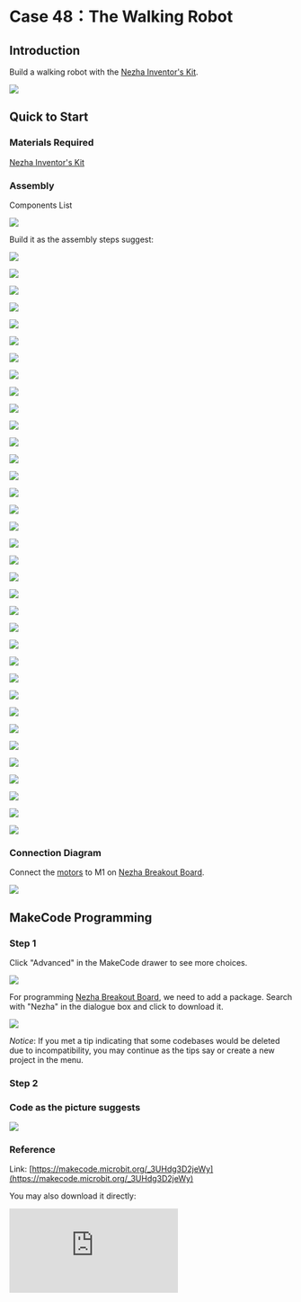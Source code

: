 ﻿# Case 48：The Walking Robot

## Introduction
Build a walking robot with the [Nezha Inventor's Kit](https://www.elecfreaks.com/nezha-inventor-s-kit-for-micro-bit-without-micro-bit-board.html).

![](https://wiki-media-ef.oss-cn-hongkong.aliyuncs.com//images/48_1.png)


## Quick to Start

### Materials Required

[Nezha Inventor's Kit](https://www.elecfreaks.com/nezha-inventor-s-kit-for-micro-bit-without-micro-bit-board.html)

### Assembly

Components List

![](https://wiki-media-ef.oss-cn-hongkong.aliyuncs.com//images/neza-inventor-s-kit-case-48-02.png)

Build it as the assembly steps suggest:

![](https://wiki-media-ef.oss-cn-hongkong.aliyuncs.com//images/neza-inventor-s-kit-step-48-01.png)

![](https://wiki-media-ef.oss-cn-hongkong.aliyuncs.com//images/neza-inventor-s-kit-step-48-02.png)

![](https://wiki-media-ef.oss-cn-hongkong.aliyuncs.com//images/neza-inventor-s-kit-step-48-03.png)

![](https://wiki-media-ef.oss-cn-hongkong.aliyuncs.com//images/neza-inventor-s-kit-step-48-04.png)

![](https://wiki-media-ef.oss-cn-hongkong.aliyuncs.com//images/neza-inventor-s-kit-step-48-05.png)

![](https://wiki-media-ef.oss-cn-hongkong.aliyuncs.com//images/neza-inventor-s-kit-step-48-06.png)

![](https://wiki-media-ef.oss-cn-hongkong.aliyuncs.com//images/neza-inventor-s-kit-step-48-07.png)

![](https://wiki-media-ef.oss-cn-hongkong.aliyuncs.com//images/neza-inventor-s-kit-step-48-08.png)

![](https://wiki-media-ef.oss-cn-hongkong.aliyuncs.com//images/neza-inventor-s-kit-step-48-09.png)

![](https://wiki-media-ef.oss-cn-hongkong.aliyuncs.com//images/neza-inventor-s-kit-step-48-10.png)

![](https://wiki-media-ef.oss-cn-hongkong.aliyuncs.com//images/neza-inventor-s-kit-step-48-11.png)

![](https://wiki-media-ef.oss-cn-hongkong.aliyuncs.com//images/neza-inventor-s-kit-step-48-12.png)

![](https://wiki-media-ef.oss-cn-hongkong.aliyuncs.com//images/neza-inventor-s-kit-step-48-13.png)

![](https://wiki-media-ef.oss-cn-hongkong.aliyuncs.com//images/neza-inventor-s-kit-step-48-14.png)

![](https://wiki-media-ef.oss-cn-hongkong.aliyuncs.com//images/neza-inventor-s-kit-step-48-15.png)

![](https://wiki-media-ef.oss-cn-hongkong.aliyuncs.com//images/neza-inventor-s-kit-step-48-16.png)

![](https://wiki-media-ef.oss-cn-hongkong.aliyuncs.com//images/neza-inventor-s-kit-step-48-17.png)

![](https://wiki-media-ef.oss-cn-hongkong.aliyuncs.com//images/neza-inventor-s-kit-step-48-18.png)

![](https://wiki-media-ef.oss-cn-hongkong.aliyuncs.com//images/neza-inventor-s-kit-step-48-19.png)

![](https://wiki-media-ef.oss-cn-hongkong.aliyuncs.com//images/neza-inventor-s-kit-step-48-20.png)

![](https://wiki-media-ef.oss-cn-hongkong.aliyuncs.com//images/neza-inventor-s-kit-step-48-21.png)

![](https://wiki-media-ef.oss-cn-hongkong.aliyuncs.com//images/neza-inventor-s-kit-step-48-22.png)

![](https://wiki-media-ef.oss-cn-hongkong.aliyuncs.com//images/neza-inventor-s-kit-step-48-23.png)

![](https://wiki-media-ef.oss-cn-hongkong.aliyuncs.com//images/neza-inventor-s-kit-step-48-24.png)

![](https://wiki-media-ef.oss-cn-hongkong.aliyuncs.com//images/neza-inventor-s-kit-step-48-25.png)

![](https://wiki-media-ef.oss-cn-hongkong.aliyuncs.com//images/neza-inventor-s-kit-step-48-26.png)

![](https://wiki-media-ef.oss-cn-hongkong.aliyuncs.com//images/neza-inventor-s-kit-step-48-27.png)

![](https://wiki-media-ef.oss-cn-hongkong.aliyuncs.com//images/neza-inventor-s-kit-step-48-28.png)

![](https://wiki-media-ef.oss-cn-hongkong.aliyuncs.com//images/neza-inventor-s-kit-step-48-29.png)

![](https://wiki-media-ef.oss-cn-hongkong.aliyuncs.com//images/neza-inventor-s-kit-step-48-30.png)

![](https://wiki-media-ef.oss-cn-hongkong.aliyuncs.com//images/neza-inventor-s-kit-step-48-31.png)

![](https://wiki-media-ef.oss-cn-hongkong.aliyuncs.com//images/neza-inventor-s-kit-step-48-32.png)

![](https://wiki-media-ef.oss-cn-hongkong.aliyuncs.com//images/neza-inventor-s-kit-step-48-33.png)

![](https://wiki-media-ef.oss-cn-hongkong.aliyuncs.com//images/neza-inventor-s-kit-step-48-34.png)

![](https://wiki-media-ef.oss-cn-hongkong.aliyuncs.com//images/neza-inventor-s-kit-step-48-35.png)

### Connection Diagram

Connect the [motors](https://shop.elecfreaks.com/products/elecfreaks-high-speed-building-blocks-motor?_pos=4&_sid=a2da3fff8&_ss=r) to M1 on [Nezha Breakout Board](https://shop.elecfreaks.com/products/elecfreaks-nezha-breakout-board?_pos=1&_sid=00432325a&_ss=rl).

![](https://wiki-media-ef.oss-cn-hongkong.aliyuncs.com//images/neza-inventor-s-kit-case-43-03.png)


## MakeCode Programming

### Step 1
Click "Advanced" in the MakeCode drawer to see more choices.

![](https://wiki-media-ef.oss-cn-hongkong.aliyuncs.com//images/neza-inventor-s-kit-case-37-04.png)

For programming [Nezha Breakout Board](https://shop.elecfreaks.com/products/elecfreaks-nezha-breakout-board?_pos=1&_sid=00432325a&_ss=rl), we need to add a package. Search with "Nezha" in the dialogue box and click to download it.

![](https://wiki-media-ef.oss-cn-hongkong.aliyuncs.com//images/neza-inventor-s-kit-case-37-06.png)

*Notice*: If you met a tip indicating that some codebases would be deleted due to incompatibility, you may continue as the tips say or create a new project in the menu.

### Step 2
### Code as the picture suggests

![](https://wiki-media-ef.oss-cn-hongkong.aliyuncs.com//images/neza-inventor-s-kit-case-44-07.png)

### Reference
Link: [https://makecode.microbit.org/_3UHdg3D2jeWy](https://makecode.microbit.org/_3UHdg3D2jeWy)

You may also download it directly:

<div
    style={{
        position: 'relative',
        paddingBottom: '60%',
        overflow: 'hidden',
    }}
>
    <iframe
        src="https://makecode.microbit.org/_3UHdg3D2jeWy"
        frameborder="0"
        sandbox="allow-popups allow-forms allow-scripts allow-same-origin"
        style={{
            position: 'absolute',
            width: '100%',
            height: '100%',
        }}
    />
</div>

### Result

After pressing button A, the robot moves forward. After pressing button B, the robot stops moving.

![](https://wiki-media-ef.oss-cn-hongkong.aliyuncs.com//images/48_2.gif)
